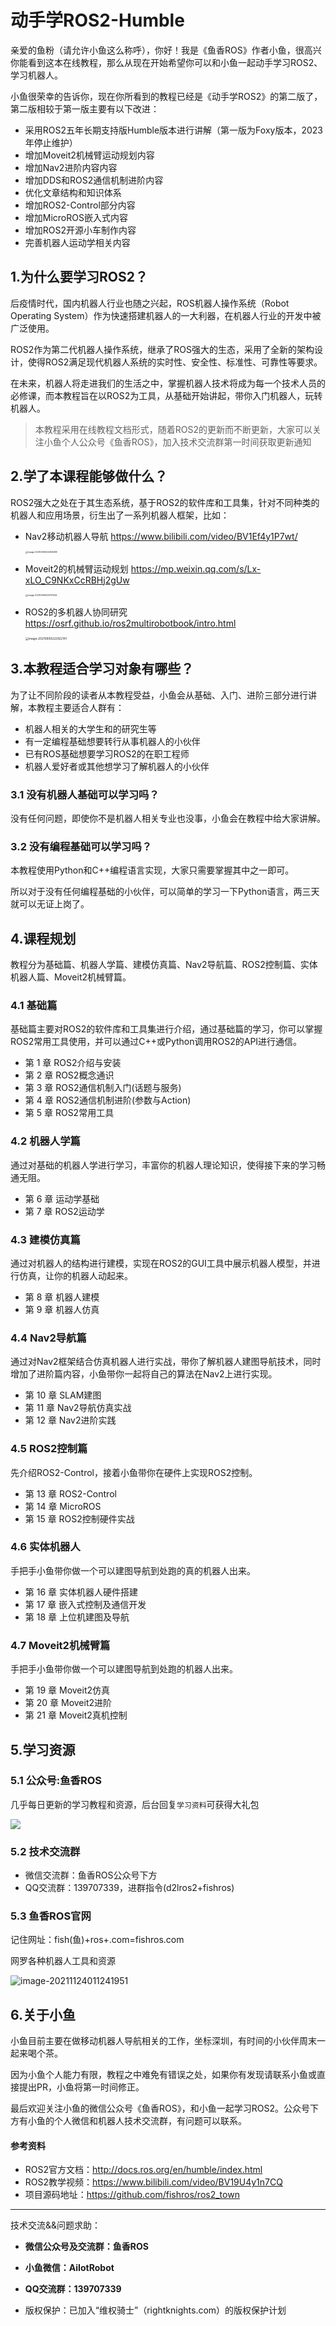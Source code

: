 # 动手学ROS2-Humble

亲爱的鱼粉（请允许小鱼这么称呼），你好！我是《鱼香ROS》作者小鱼，很高兴你能看到这本在线教程，那么从现在开始希望你可以和小鱼一起动手学习ROS2、学习机器人。

小鱼很荣幸的告诉你，现在你所看到的教程已经是《动手学ROS2》的第二版了，第二版相较于第一版主要有以下改进：

- 采用ROS2五年长期支持版Humble版本进行讲解（第一版为Foxy版本，2023年停止维护）
- 增加Moveit2机械臂运动规划内容
- 增加Nav2进阶内容内容
- 增加DDS和ROS2通信机制进阶内容
- 优化文章结构和知识体系
- 增加ROS2-Control部分内容
- 增加MicroROS嵌入式内容
- 增加ROS2开源小车制作内容
- 完善机器人运动学相关内容
<!-- - 增加图像（标定，识别）相关内容 -->


## 1.为什么要学习ROS2？

后疫情时代，国内机器人行业也随之兴起，ROS机器人操作系统（Robot Operating System）作为快速搭建机器人的一大利器，在机器人行业的开发中被广泛使用。

ROS2作为第二代机器人操作系统，继承了ROS强大的生态，采用了全新的架构设计，使得ROS2满足现代机器人系统的实时性、安全性、标准性、可靠性等要求。

在未来，机器人将走进我们的生活之中，掌握机器人技术将成为每一个技术人员的必修课，而本教程旨在以ROS2为工具，从基础开始讲起，带你入门机器人，玩转机器人。

> 本教程采用在线教程文档形式，随着ROS2的更新而不断更新，大家可以关注小鱼个人公众号《鱼香ROS》，加入技术交流群第一时间获取更新通知

## 2.学了本课程能够做什么？

ROS2强大之处在于其生态系统，基于ROS2的软件库和工具集，针对不同种类的机器人和应用场景，衍生出了一系列机器人框架，比如：

- Nav2移动机器人导航 https://www.bilibili.com/video/BV1Ef4y1P7wt/

  <img src="docs/README/imgs/image-20210909222841288.png" alt="image-20210909222841288" style="zoom: 25%;" />

- Moveit2的机械臂运动规划 https://mp.weixin.qq.com/s/Lx-xLO_C9NKxCcRBHj2gUw

  <img src="docs/README/imgs/image-20210909223017544.png" alt="image-20210909223017544" style="zoom: 25%;" />

- ROS2的多机器人协同研究 https://osrf.github.io/ros2multirobotbook/intro.html

  <img src="docs/README/imgs/image-20210909222922141.png" alt="image-20210909222922141" style="zoom: 33%;" />

## 3.本教程适合学习对象有哪些？

为了让不同阶段的读者从本教程受益，小鱼会从基础、入门、进阶三部分进行讲解，本教程主要适合人群有：

- 机器人相关的大学生和的研究生等
- 有一定编程基础想要转行从事机器人的小伙伴
- 已有ROS基础想要学习ROS2的在职工程师
- 机器人爱好者或其他想学习了解机器人的小伙伴

### 3.1 没有机器人基础可以学习吗？

没有任何问题，即使你不是机器人相关专业也没事，小鱼会在教程中给大家讲解。

### 3.2 没有编程基础可以学习吗？

本教程使用Python和C++编程语言实现，大家只需要掌握其中之一即可。

所以对于没有任何编程基础的小伙伴，可以简单的学习一下Python语言，两三天就可以无证上岗了。

## 4.课程规划

教程分为基础篇、机器人学篇、建模仿真篇、Nav2导航篇、ROS2控制篇、实体机器人篇、Moveit2机械臂篇。

### 4.1 基础篇

基础篇主要对ROS2的软件库和工具集进行介绍，通过基础篇的学习，你可以掌握ROS2常用工具使用，并可以通过C++或Python调用ROS2的API进行通信。

- 第 1 章 ROS2介绍与安装
- 第 2 章 ROS2概念通识
- 第 3 章 ROS2通信机制入门(话题与服务)
- 第 4 章 ROS2通信机制进阶(参数与Action)
- 第 5 章 ROS2常用工具


### 4.2 机器人学篇

通过对基础的机器人学进行学习，丰富你的机器人理论知识，使得接下来的学习畅通无阻。

- 第 6 章 运动学基础
- 第 7 章 ROS2运动学

### 4.3 建模仿真篇

通过对机器人的结构进行建模，实现在ROS2的GUI工具中展示机器人模型，并进行仿真，让你的机器人动起来。

- 第 8 章 机器人建模
- 第 9 章 机器人仿真

### 4.4 Nav2导航篇

通过对Nav2框架结合仿真机器人进行实战，带你了解机器人建图导航技术，同时增加了进阶篇内容，小鱼带你一起将自己的算法在Nav2上进行实现。

- 第 10 章 SLAM建图
- 第 11 章 Nav2导航仿真实战
- 第 12 章 Nav2进阶实践

### 4.5 ROS2控制篇

先介绍ROS2-Control，接着小鱼带你在硬件上实现ROS2控制。

- 第 13 章 ROS2-Control
- 第 14 章 MicroROS
- 第 15 章 ROS2控制硬件实战

### 4.6 实体机器人

手把手小鱼带你做一个可以建图导航到处跑的真的机器人出来。

- 第 16 章 实体机器人硬件搭建
- 第 17 章 嵌入式控制及通信开发
- 第 18 章 上位机建图及导航


### 4.7 Moveit2机械臂篇

手把手小鱼带你做一个可以建图导航到处跑的机器人出来。

- 第 19 章 Moveit2仿真
- 第 20 章 Moveit2进阶
- 第 21 章 Moveit2真机控制


## 5.学习资源

### 5.1 公众号:鱼香ROS

几乎每日更新的学习教程和资源，后台回复`学习资料`可获得大礼包

![](docs/README/imgs/image-20210726192026520.png)

### 5.2 技术交流群

- 微信交流群：鱼香ROS公众号下方
- QQ交流群：139707339，进群指令(d2lros2+fishros)

### 5.3 鱼香ROS官网

记住网址：fish(鱼)+ros+.com=fishros.com

网罗各种机器人工具和资源

![image-20211124011241951](docs/README/imgs/image-20211124011241951.png)


## 6.关于小鱼

小鱼目前主要在做移动机器人导航相关的工作，坐标深圳，有时间的小伙伴周末一起来喝个茶。

因为小鱼个人能力有限，教程之中难免有错误之处，如果你有发现请联系小鱼或直接提出PR，小鱼将第一时间修正。

最后欢迎关注小鱼的微信公众号《鱼香ROS》，和小鱼一起学习ROS2。公众号下方有小鱼的个人微信和机器人技术交流群，有问题可以联系。



#### 参考资料

- ROS2官方文档：http://docs.ros.org/en/humble/index.html
- ROS2教学视频：https://www.bilibili.com/video/BV19U4y1n7CQ
- 项目源码地址：https://github.com/fishros/ros2_town



------

技术交流&&问题求助：

- **微信公众号及交流群：鱼香ROS**
- **小鱼微信：AiIotRobot**
- **QQ交流群：139707339**

- 版权保护：已加入“维权骑士”（rightknights.com）的版权保护计划

